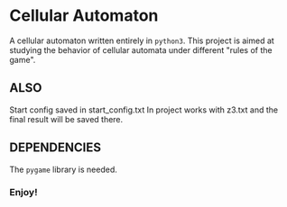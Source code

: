 # Cellular Automaton
A cellular automaton written entirely in `python3`. 
This project is aimed at studying the behavior of cellular automata under different "rules of the game".


## ALSO
Start config saved in start_config.txt
In project works with z3.txt and the final result will be saved there.

## DEPENDENCIES
The `pygame` library is needed.
 
### Enjoy!
